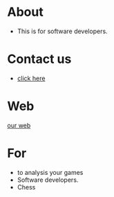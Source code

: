 # About
- This is for software developers.

# Contact us
- [click here](ganidu.yapa2011@gmail.com)

# Web
[our web](https://topchessgames.weebly.com/)

# For
- to analysis your games
- Software developers.
- Chess
